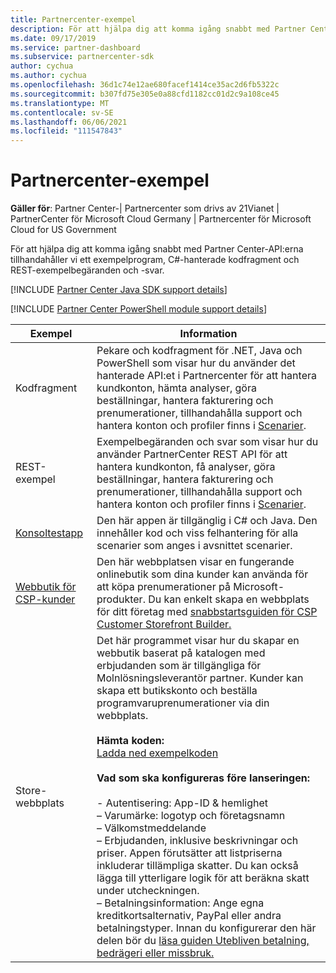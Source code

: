 ```yaml
---
title: Partnercenter-exempel
description: För att hjälpa dig att komma igång snabbt med Partner Center-API:erna tillhandahåller vi ett exempelprogram, C\-hanterade kodfragment och REST-exempelbegäranden och -svar.
ms.date: 09/17/2019
ms.service: partner-dashboard
ms.subservice: partnercenter-sdk
author: cychua
ms.author: cychua
ms.openlocfilehash: 36d1c74e12ae680facef1414ce35ac2d6fb5322c
ms.sourcegitcommit: b307fd75e305e0a88cfd1182cc01d2c9a108ce45
ms.translationtype: MT
ms.contentlocale: sv-SE
ms.lasthandoff: 06/06/2021
ms.locfileid: "111547843"
---
```

# <a name="partner-center-samples"></a>Partnercenter-exempel

**Gäller för**: Partner Center-| Partnercenter som drivs av 21Vianet | PartnerCenter för Microsoft Cloud Germany | Partnercenter för Microsoft Cloud for US Government

För att hjälpa dig att komma igång snabbt med Partner Center-API:erna tillhandahåller vi ett exempelprogram, C#-hanterade kodfragment och REST-exempelbegäranden och -svar.

[!INCLUDE [Partner Center Java SDK support details](../includes/java-sdk-support.md)]

[!INCLUDE [Partner Center PowerShell module support details](../includes/powershell-module-support.md)]

| Exempel                                                        | Information                                             |
|---------------------------------------------------------------|-----------------------------------------------------|
| Kodfragment                                                 | Pekare och kodfragment för .NET, Java och PowerShell som visar hur du använder det hanterade API:et i Partnercenter för att hantera kundkonton, hämta analyser, göra beställningar, hantera fakturering och prenumerationer, tillhandahålla support och hantera konton och profiler finns i [Scenarier](scenarios.md).                                                                          |
| REST-exempel                                                  | Exempelbegäranden och svar som visar hur du använder PartnerCenter REST API för att hantera kundkonton, få analyser, göra beställningar, hantera fakturering och prenumerationer, tillhandahålla support och hantera konton och profiler finns i [Scenarier](scenarios.md).                                                                                                       |
| [Konsoltestapp](console-test-app.md)                       | Den här appen är tillgänglig i C# och Java. Den innehåller kod och viss felhantering för alla scenarier som anges i avsnittet scenarier.                                                                        |
| [Webbutik för CSP-kunder](csp-customer-web-storefront.md) | Den här webbplatsen visar en fungerande onlinebutik som dina kunder kan använda för att köpa prenumerationer på Microsoft-produkter. Du kan enkelt skapa en webbplats för ditt företag med [snabbstartsguiden för CSP Customer Storefront Builder.](csp-customer-storefront-builder-quick-start-guide-.md)                                                              |
| Store-webbplats                                                | Det här programmet visar hur du skapar en webbutik baserat på katalogen med erbjudanden som är tillgängliga för Molnlösningsleverantör partner. Kunder kan skapa ett butikskonto och beställa programvaruprenumerationer via din webbplats.<br/><br/>                  **Hämta koden:**<br/> [Ladda ned exempelkoden](https://go.microsoft.com/fwlink/p/?LinkId=746683)<br/><br/>                                            **Vad som ska konfigureras före lanseringen:**<br/><br/> - Autentisering: App-ID & hemlighet<br/> – Varumärke: logotyp och företagsnamn<br/> – Välkomstmeddelande<br/> – Erbjudanden, inklusive beskrivningar och priser. Appen förutsätter att listpriserna inkluderar tillämpliga skatter. Du kan också lägga till ytterligare logik för att beräkna skatt under utcheckningen.<br/> – Betalningsinformation: Ange egna kreditkortsalternativ, PayPal eller andra betalningstyper. Innan du konfigurerar den här delen bör du [läsa guiden Utebliven betalning, bedrägeri eller missbruk.](/partner-center/non-payment-fraud-misuse) |